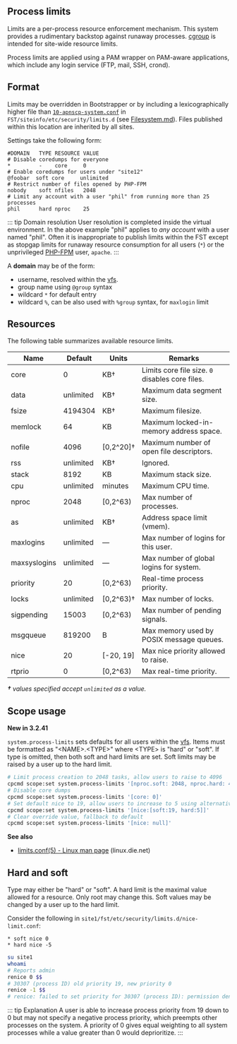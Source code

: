## Process limits

Limits are a per-process resource enforcement mechanism. This system provides a rudimentary backstop against runaway processes. [cgroup](Resource%20enforcement.md) is intended for site-wide resource limits.

Process limits are applied using a PAM wrapper on PAM-aware applications, which include any login service (FTP, mail, SSH, crond).

## Format

Limits may be overridden in Bootstrapper or by including a lexicographically higher file than [`10-apnscp-system.conf`](https://gitlab.com/apisnetworks/apnscp/-/blob/master/resources/playbooks/roles/system/limits/templates/apnscp.conf.j2) in `FST/siteinfo/etc/security/limits.d` (see [Filesystem.md](Filesystem.md#filesystem-template)). Files published within this location are inherited by all sites.

Settings take the following form:

```
#DOMAIN   TYPE RESOURCE VALUE
# Disable coredumps for everyone
*         -    core     0
# Enable coredumps for users under "site12"
@foobar  soft core     unlimited
# Restrict number of files opened by PHP-FPM
nobody    soft nfiles   2048
# Limit any account with a user "phil" from running more than 25 processes
phil      hard nproc    25
```

::: tip Domain resolution
User resolution is completed inside the virtual environment. In the above example "phil" applies to *any account* with a user named "phil". Often it is inappropriate to publish limits within the FST except as stopgap limits for runaway resource consumption for all users (`*`) or the unprivileged [PHP-FPM](./PHP-FPM.md) user, `apache`.
:::

A **domain** may be of the form:

- username, resolved within the [vfs](Filesystem.md).
- group name using `@group` syntax
- wildcard `*` for default entry
- wildcard `%`, can be also used with `%group` syntax, for `maxlogin` limit

## Resources

The following table summarizes available resource limits.

| Name         | Default   | Units     | Remarks                                         |
| ------------ | --------- | --------- | ----------------------------------------------- |
| core         | 0         | KB†       | Limits core file size. `0` disables core files. |
| data         | unlimited | KB†       | Maximum data segment size.                      |
| fsize        | 4194304   | KB†       | Maximum filesize.                               |
| memlock      | 64        | KB        | Maximum locked-in-memory address space.         |
| nofile       | 4096      | [0,2^20]† | Maximum number of open file descriptors.        |
| rss          | unlimited | KB†       | Ignored.                                        |
| stack        | 8192      | KB        | Maximum stack size.                             |
| cpu          | unlimited | minutes   | Maximum CPU time.                               |
| nproc        | 2048      | [0,2^63)  | Max number of processes.                        |
| as           | unlimited | KB†       | Address space limit (vmem).                     |
| maxlogins    | unlimited | —         | Max number of logins for this user.             |
| maxsyslogins | unlimited | —         | Max number of global logins for system.         |
| priority     | 20        | [0,2^63)  | Real-time process priority.                     |
| locks        | unlimited | [0,2^63)† | Max number of locks.                            |
| sigpending   | 15003     | [0,2^63)  | Max number of pending signals.                  |
| msgqueue     | 819200    | B         | Max memory used by POSIX message queues.        |
| nice         | 20        | [-20, 19] | Max nice priority allowed to raise.             |
| rtprio       | 0         | [0,2^63)  | Max real-time priority.                         |

***†** values specified accept `unlimited` as a value.*

## Scope usage

**New in 3.2.41**

`system.process-limits` sets defaults for all users within the [vfs](Filesystem.md). Items must be formatted as "\<NAME>.\<TYPE>" where \<TYPE> is "hard" or "soft". If type is omitted, then both soft and hard limits are set. Soft limits may be raised by a user up to the hard limit.

```bash
# Limit process creation to 2048 tasks, allow users to raise to 4096
cpcmd scope:set system.process-limits '[nproc.soft: 2048, nproc.hard: 4096]'
# Disable core dumps
cpcmd scope:set system.process-limits '[core: 0]'
# Set default nice to 19, allow users to increase to 5 using alternative syntax
cpcmd scope:set system.process-limits '[nice:[soft:19, hard:5]]'
# Clear override value, fallback to default
cpcmd scope:set system.process-limits '[nice: null]'
```

**See also**

- [limits.conf(5) - Linux man page](https://linux.die.net/man/5/limits.conf) (linux.die.net)

## Hard and soft

Type may either be "hard" or "soft". A hard limit is the maximal value allowed for a resource. Only root may change this. Soft values may be changed by a user up to the hard limit. 

Consider the following in `site1/fst/etc/security/limits.d/nice-limit.conf`:

```
* soft nice 0
* hard nice -5
```

```bash
su site1
whoami
# Reports admin
renice 0 $$
# 30307 (process ID) old priority 19, new priority 0
renice -1 $$
# renice: failed to set priority for 30307 (process ID): permission denied
```

::: tip Explanation
A user is able to increase process priority from 19 down to 0 but may not specify a negative process priority, which preempts other processes on the system. A priority of 0 gives equal weighting to all system processes while a value greater than 0 would deprioritize.
:::
